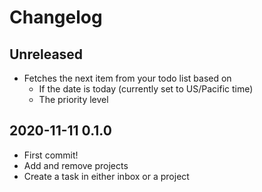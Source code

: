 # Changelog

## Unreleased
- Fetches the next item from your todo list based on
  - If the date is today (currently set to US/Pacific time)
  - The priority level

## 2020-11-11 0.1.0
- First commit!
- Add and remove projects
- Create a task in either inbox or a project
